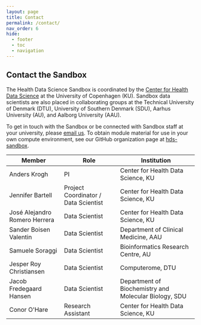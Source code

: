```yaml
---
layout: page
title: Contact
permalink: /contact/
nav_order: 6
hide:
  - footer
  - toc
  - navigation
---
```



## Contact the Sandbox


The Health Data Science Sandbox is coordinated by the [Center for Health Data Science](https://heads.ku.dk/)
at the University of Copenhagen (KU).  Sandbox data scientists are also placed in collaborating groups at
the Technical University of Denmark (DTU), University of Southern Denmark (SDU), Aarhus University (AU),
and Aalborg University (AAU).

To get in touch with the Sandbox or be connected with Sandbox staff at your university,
please [email us](mailto:nhds_sandbox@sund.ku.dk). To obtain module material for use in your
own compute environment, see our GitHub organization page
at [hds-sandbox](https://github.com/hds-sandbox/hds-sandbox.github.io).

| Member                        | Role                                 | Institution                        |
|-------------------------------|--------------------------------------|------------------------------------|
| Anders Krogh                  | PI                                   | Center for Health Data Science, KU |
| Jennifer Bartell              | Project Coordinator / Data Scientist | Center for Health Data Science, KU |
| José Alejandro Romero Herrera | Data Scientist                       | Center for Health Data Science, KU |
| Sander Boisen Valentin        | Data Scientist                       | Department of Clinical Medicine, AAU                                |
| Samuele Soraggi               | Data Scientist                       | Bioinformatics Research Centre, AU                                 |
| Jesper Roy Christiansen        | Data Scientist                       | Computerome, DTU                    |
| Jacob Fredegaard Hansen       | Data Scientist                       | Department of Biochemistry and Molecular Biology, SDU                                |
| Conor O'Hare                  | Research Assistant                   | Center for Health Data Science, KU |
